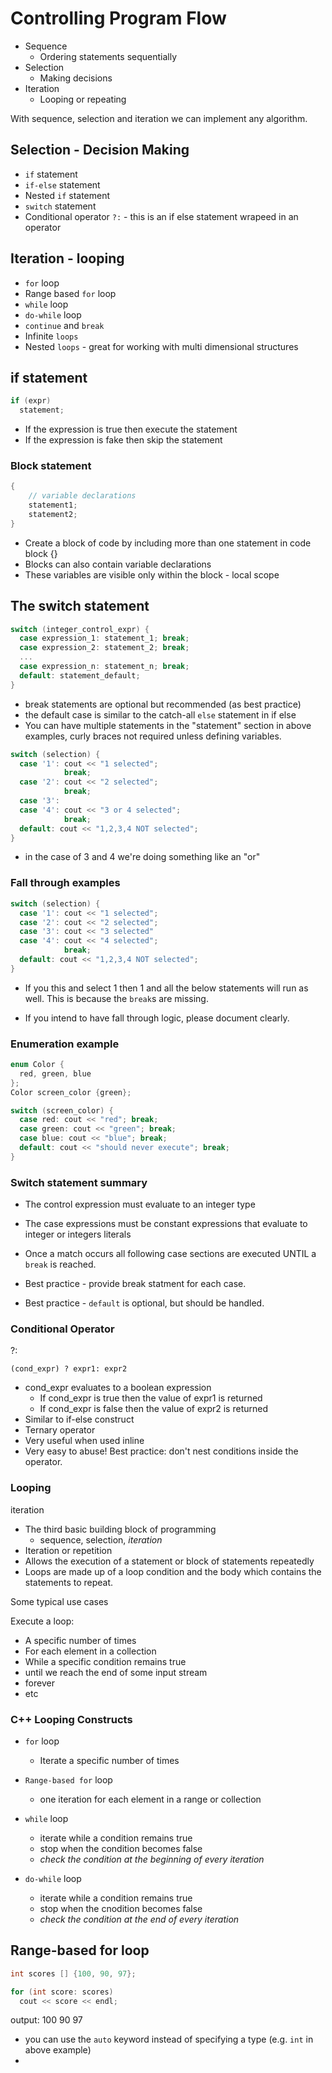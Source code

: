 # Controlling Program Flow

* Sequence
  * Ordering statements sequentially
* Selection
  * Making decisions
* Iteration
  * Looping or repeating
  
With sequence, selection and iteration we can implement any algorithm.

## Selection - Decision Making

* `if` statement
* `if-else` statement
* Nested `if` statement
* `switch` statement
* Conditional operator `?:` - this is an if else statement wrapeed in an operator

## Iteration - looping

* `for` loop
* Range based `for` loop
* `while` loop
* `do-while` loop
* `continue` and `break`
* Infinite `loops`
* Nested `loops` - great for working with multi dimensional structures

## if statement

```cpp
if (expr)
  statement;
```

* If the expression is true then execute the statement
* If the expression is fake then skip the statement

### Block statement

```cpp
{
    // variable declarations
    statement1;
    statement2;
}
```

* Create a block of code by including more than one statement in code block {}
* Blocks can also contain variable declarations
* These variables are visible only within the block - local scope

## The switch statement

```cpp
switch (integer_control_expr) {
  case expression_1: statement_1; break;
  case expression_2: statement_2; break;
  ...
  case expression_n: statement_n; break;
  default: statement_default;
}
```

* break statements are optional but recommended (as best practice)
* the default case is similar to the catch-all `else` statement in if else
* You can have multiple statements in the "statement" section in above examples, curly braces not required unless defining variables.

```cpp
switch (selection) {
  case '1': cout << "1 selected";
            break;
  case '2': cout << "2 selected";
            break;
  case '3': 
  case '4': cout << "3 or 4 selected";
            break;
  default: cout << "1,2,3,4 NOT selected";
}
```

* in the case of 3 and 4 we're doing something like an "or"

### Fall through examples

```cpp
switch (selection) {
  case '1': cout << "1 selected";
  case '2': cout << "2 selected";
  case '3': cout << "3 selected"
  case '4': cout << "4 selected";
            break;
  default: cout << "1,2,3,4 NOT selected";
}
```

* If you this and select 1 then 1 and all the below statements will run as well. This is because the `break`s are missing.

* If you intend to have fall through logic, please document clearly.

### Enumeration example

```cpp
enum Color {
  red, green, blue
};
Color screen_color {green};

switch (screen_color) {
  case red: cout << "red"; break;
  case green: cout << "green"; break;
  case blue: cout << "blue"; break;
  default: cout << "should never execute"; break;
}
```

### Switch statement summary

* The control expression must evaluate to an integer type
* The case expressions must be constant expressions that evaluate to integer or integers literals
* Once a match occurs all following case sections are executed UNTIL a `break` is reached.

* Best practice - provide break statment for each case.
* Best practice - `default` is optional, but should be handled.


### Conditional Operator
?:

`(cond_expr) ? expr1: expr2`

* cond_expr evaluates to a boolean expression
  * If cond_expr is true then the value of expr1 is returned
  * If cond_expr is false then the value of expr2 is returned
* Similar to if-else construct
* Ternary operator
* Very useful when used inline
* Very easy to abuse! Best practice: don't nest conditions inside the operator.

### Looping
iteration

* The third basic building block of programming
  * sequence, selection, *iteration*
* Iteration or repetition
* Allows the execution of a statement or block of statements repeatedly
* Loops are made up of a loop condition and the body which contains the statements to repeat.

Some typical use cases

Execute a loop:
* A specific number of times
* For each element in a collection
* While a specific condition remains true
* until we reach the end of some input stream
* forever
* etc

### C++ Looping Constructs
* `for` loop
  * Iterate a specific number of times

* `Range-based for` loop
  * one iteration for each element in a range or collection

* `while` loop
  * iterate while a condition remains true
  * stop when the condition becomes false
  * _check the condition at the beginning of every iteration_

* `do-while` loop
  * iterate while a condition remains true
  * stop when the cnodition becomes false
  * _check the condition at the end of every iteration_


## Range-based for loop
```cpp
int scores [] {100, 90, 97};

for (int score: scores)
  cout << score << endl;
```
output:
100
90
97

* you can use the `auto` keyword instead of specifying a type (e.g. `int` in above example)
* 
